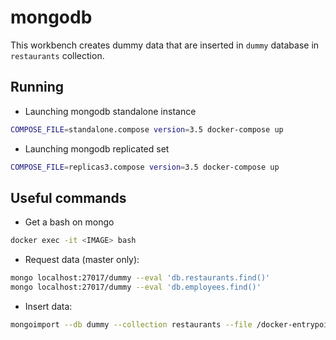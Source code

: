 # mongodb
This workbench creates dummy data that are inserted in `dummy` database in `restaurants` collection.

## Running
* Launching mongodb standalone instance
```bash
COMPOSE_FILE=standalone.compose version=3.5 docker-compose up
```
* Launching mongodb replicated set
```bash
COMPOSE_FILE=replicas3.compose version=3.5 docker-compose up
```

## Useful commands
* Get a bash on mongo
```bash
docker exec -it <IMAGE> bash
```

* Request data (master only):
```bash
mongo localhost:27017/dummy --eval 'db.restaurants.find()'
mongo localhost:27017/dummy --eval 'db.employees.find()'
```

* Insert data:
```bash
mongoimport --db dummy --collection restaurants --file /docker-entrypoint-initdb.d/restaurants.json
```
